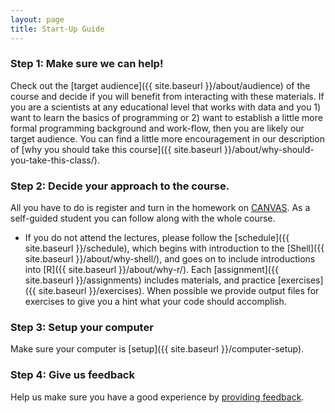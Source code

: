 ```yaml
---
layout: page
title: Start-Up Guide
---
```


### Step 1: Make sure we can help!

Check out the [target audience]({{ site.baseurl }}/about/audience) of the course and decide if you will benefit from interacting with these materials. If you are a scientists at any educational level that works with data and you 1) want to learn the basics of programming or 2) want to establish a little more formal programming background and work-flow, then you are likely our target audience. You can find a little more encouragement in our description of [why you should take this course]({{ site.baseurl }}/about/why-should-you-take-this-class/).

### Step 2: Decide your approach to the course.

All you have to do is register and turn in the homework on [CANVAS](https://canvas.okstate.edu/courses/51969/quizzes). 
As a self-guided student you can follow along with the whole course.

* If you do not attend the lectures, please follow the [schedule]({{ site.baseurl }}/schedule), which begins with introduction to the [Shell]({{ site.baseurl }}/about/why-shell/), and goes on to include introductions into [R]({{ site.baseurl }}/about/why-r/). Each [assignment]({{ site.baseurl }}/assignments) includes materials, and practice [exercises]({{ site.baseurl }}/exercises). When possible we provide output files for exercises to give you a hint what your code should accomplish.

### Step 3: Setup your computer

Make sure your computer is [setup]({{ site.baseurl }}/computer-setup).

### Step 4: Give us feedback

Help us make sure you have a good experience by [providing feedback](https://github.com/hoytpr/bioinformatics-semester/issues).

<!--

As a self-guided student you can 1) follow along with the whole course at your own pace or 2) find a couple modules that will be helpful to you in isolation. 

1. If you are following the whole course, we suggest you follow the [schedule]({{ site.baseurl }}/schedule), which begins with introduction to the [Shell]({{ site.baseurl }}/about/why-shell/), and goes on to include introductions into [R]({{ site.baseurl }}/about/why-r/). Each [assignment]({{ site.baseurl }}/assignments) includes materials, a practice [exercises]({{ site.baseurl }}/exercises). When possible we provide output files for exercises to give you a hint what your code should accomplish.

2. If you are interested in just a couple of modules in Shell, R, SQL, or Python the best way to find out the assignment that is best suited to your needs is browsing through the [schedule]({{ site.baseurl }}/schedule). 

*If you are interested in the Python material, the [lesson material]({{ site.baseurl }}/materials/) and [assignments]({{ site.baseurl }}/assignments/) developed in previous iterations of the course are still available, but with less direction.*

*If you are interested in the Python material, the [lesson material]({{ site.baseurl }}/materials/) and [assignments]({{ site.baseurl }}/assignments/) developed in previous iterations of the course are still available, but with less direction.*

-->
